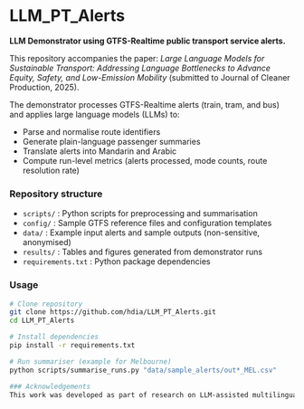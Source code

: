 # LLM_PT_Alerts

**LLM Demonstrator using GTFS-Realtime public transport service alerts.**

This repository accompanies the paper: *Large Language Models for Sustainable Transport: Addressing Language Bottlenecks to Advance Equity, Safety, and Low-Emission Mobility* (submitted to Journal of Cleaner Production, 2025).

The demonstrator processes GTFS-Realtime alerts (train, tram, and bus) and applies large language models (LLMs) to:
- Parse and normalise route identifiers
- Generate plain-language passenger summaries
- Translate alerts into Mandarin and Arabic
- Compute run-level metrics (alerts processed, mode counts, route resolution rate)

### Repository structure
- `scripts/` : Python scripts for preprocessing and summarisation  
- `config/` : Sample GTFS reference files and configuration templates  
- `data/` : Example input alerts and sample outputs (non-sensitive, anonymised)  
- `results/` : Tables and figures generated from demonstrator runs  
- `requirements.txt` : Python package dependencies  

### Usage
```bash
# Clone repository
git clone https://github.com/hdia/LLM_PT_Alerts.git
cd LLM_PT_Alerts

# Install dependencies
pip install -r requirements.txt

# Run summariser (example for Melbourne)
python scripts/summarise_runs.py "data/sample_alerts/out*_MEL.csv"

### Acknowledgements
This work was developed as part of research on LLM-assisted multilingual disruption alerts in public transport.  

